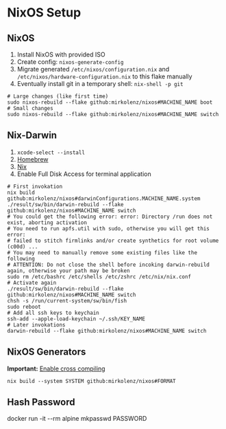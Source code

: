 # NixOS Setup

## NixOS

1. Install NixOS with provided ISO
2. Create config: `nixos-generate-config`
3. Migrate generated `/etc/nixos/configuration.nix` and `/etc/nixos/hardware-configuration.nix` to this flake manually
4. Eventually install git in a temporary shell: `nix-shell -p git`

```shell
# Large changes (like first time)
sudo nixos-rebuild --flake github:mirkolenz/nixos#MACHINE_NAME boot
# Small changes
sudo nixos-rebuild --flake github:mirkolenz/nixos#MACHINE_NAME switch
```

## Nix-Darwin

1. `xcode-select --install`
2. [Homebrew](https://brew.sh)
3. [Nix](https://github.com/DeterminateSystems/nix-installer)
4. Enable Full Disk Access for terminal application

```shell
# First invokation
nix build github:mirkolenz/nixos#darwinConfigurations.MACHINE_NAME.system
./result/sw/bin/darwin-rebuild --flake github:mirkolenz/nixos#MACHINE_NAME switch
# You could get the following error: error: Directory /run does not exist, aborting activation
# You need to run apfs.util with sudo, otherwise you will get this error:
# failed to stitch firmlinks and/or create synthetics for root volume (c00d) ...
# You may need to manually remove some existing files like the following
# ATTENTION: Do not close the shell before incoking darwin-rebuild again, otherwise your path may be broken
sudo rm /etc/bashrc /etc/shells /etc/zshrc /etc/nix/nix.conf
# Activate again
./result/sw/bin/darwin-rebuild --flake github:mirkolenz/nixos#MACHINE_NAME switch
chsh -s /run/current-system/sw/bin/fish
sudo reboot
# Add all ssh keys to keychain
ssh-add --apple-load-keychain ~/.ssh/KEY_NAME
# Later invokations
darwin-rebuild --flake github:mirkolenz/nixos#MACHINE_NAME switch
```

## NixOS Generators

**Important:** [Enable cross compiling](https://github.com/nix-community/nixos-generators#cross-compiling)

```shell
nix build --system SYSTEM github:mirkolenz/nixos#FORMAT
```

## Hash Password

docker run -it --rm alpine mkpasswd PASSWORD
